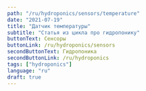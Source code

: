 ```yaml
---
path: "/ru/hydroponics/sensors/temperature"
date: "2021-07-19"
title: "Датчик температуры"
subtitle: "Статья из цикла про гидропонику"
buttonText: Сенсоры
buttonLink: /ru/hydroponics/sensors
secondButtonText: Гидропоника
secondButtonLink: /ru/hydroponics
tags: ["hydroponics"]
language: "ru"
draft: true
---
```

